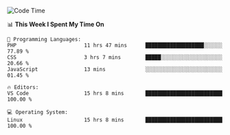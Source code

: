 <!-- [![Top Langs](https://github-readme-stats.vercel.app/api/top-langs/?username=gagahsyuja&theme=dracula&hide_border=true&border_radius=7)](https://github.com/anuraghazra/github-readme-stats) -->

<!--START_SECTION:waka-->
![Code Time](http://img.shields.io/badge/Code%20Time-58%20hrs%2054%20mins-blue)

📊 **This Week I Spent My Time On** 

```text
💬 Programming Languages: 
PHP                      11 hrs 47 mins      ███████████████████░░░░░░   77.89 % 
CSS                      3 hrs 7 mins        █████░░░░░░░░░░░░░░░░░░░░   20.66 % 
JavaScript               13 mins             ░░░░░░░░░░░░░░░░░░░░░░░░░   01.45 % 

🔥 Editors: 
VS Code                  15 hrs 8 mins       █████████████████████████   100.00 % 

💻 Operating System: 
Linux                    15 hrs 8 mins       █████████████████████████   100.00 % 
```


<!--END_SECTION:waka-->
